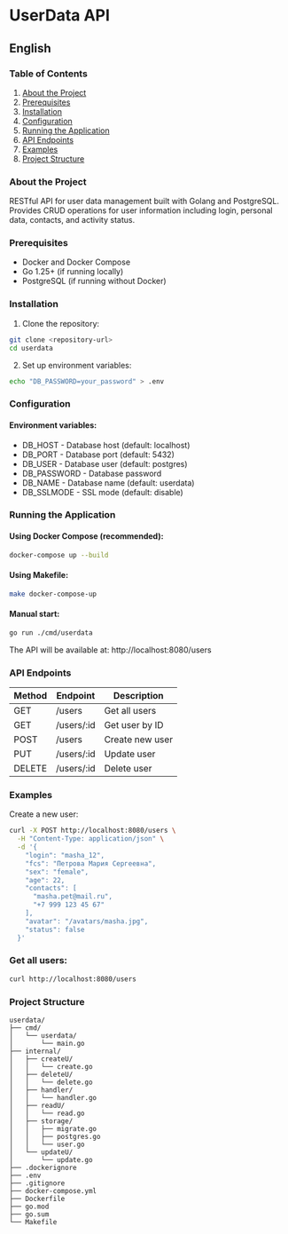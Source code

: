 # UserData API

<a id="english"></a>
## English

### Table of Contents
1. [About the Project](#about-en)
2. [Prerequisites](#prerequisites-en)
3. [Installation](#installation-en)
4. [Configuration](#configuration-en)
5. [Running the Application](#running-en)
6. [API Endpoints](#api-endpoints-en)
7. [Examples](#examples-en)
8. [Project Structure](#structure-en)

### <a id="about-en"></a>About the Project
RESTful API for user data management built with Golang and PostgreSQL. Provides CRUD operations for user information including login, personal data, contacts, and activity status.

### <a id="prerequisites-en"></a>Prerequisites
- Docker and Docker Compose
- Go 1.25+ (if running locally)
- PostgreSQL (if running without Docker)

### <a id="installation-en"></a>Installation
1. Clone the repository:
```bash
git clone <repository-url>
cd userdata
```

2. Set up environment variables:
```bash
echo "DB_PASSWORD=your_password" > .env 
```

### <a id="configuration-en"></a>Configuration

#### Environment variables:

- DB_HOST - Database host (default: localhost)
- DB_PORT - Database port (default: 5432)
- DB_USER - Database user (default: postgres)
- DB_PASSWORD - Database password
- DB_NAME - Database name (default: userdata)
- DB_SSLMODE - SSL mode (default: disable)

### <a id="running-en"></a>Running the Application

#### Using Docker Compose (recommended):

```bash
docker-compose up --build
```

#### Using Makefile:

```bash 
make docker-compose-up
```

#### Manual start:

```bash 
go run ./cmd/userdata
```

The API will be available at: http://localhost:8080/users

### <a id="api-endpoints-en"></a>API Endpoints

|Method |Endpoint|Description |
|-------|--------|-------------|
|GET	|/users |	Get all users |
|GET	|/users/:id |	Get user by ID |
|POST	|/users |	Create new user |
|PUT	|/users/:id |	Update user |
|DELETE |	/users/:id |	Delete user |

### <a id="examples-en"></a>Examples

Create a new user:
```bash
curl -X POST http://localhost:8080/users \
  -H "Content-Type: application/json" \
  -d '{
    "login": "masha_12",
    "fcs": "Петрова Мария Сергеевна",
    "sex": "female",
    "age": 22,
    "contacts": [
      "masha.pet@mail.ru",
      "+7 999 123 45 67"
    ],
    "avatar": "/avatars/masha.jpg",
    "status": false
  }'
```

### Get all users:
```bash
curl http://localhost:8080/users
```

### <a id="structure-en"></a>Project Structure

```text
userdata/
├── cmd/
│   └── userdata/
│       └── main.go
├── internal/
│   ├── createU/
│   │   └── create.go
│   ├── deleteU/
│   │   └── delete.go
│   ├── handler/
│   │   └── handler.go
│   ├── readU/
│   │   └── read.go
│   ├── storage/
│   │   ├── migrate.go
│   │   ├── postgres.go
│   │   └── user.go
│   └── updateU/
│       └── update.go
├── .dockerignore
├── .env
├── .gitignore
├── docker-compose.yml
├── Dockerfile
├── go.mod
├── go.sum
└── Makefile
```

